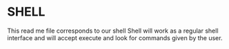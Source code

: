 # SHELL
This read me file corresponds to our shell
Shell will work as a regular shell interface and will accept
execute and look for commands given by the user.

